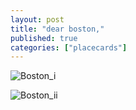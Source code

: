 ```yaml
---
layout: post
title: "dear boston,"
published: true
categories: ["placecards"]
---
```

![Boston_i]({{site.baseurl}}/images/Boston_i.jpg)


![Boston_ii]({{site.baseurl}}/images/Boston_ii.jpg)

